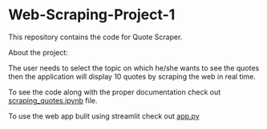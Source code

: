 # Web-Scraping-Project-1
This repository contains the code for Quote Scraper.

About the project:

The user needs to select the topic on which he/she wants to see the quotes then the application will display 10 quotes by scraping the web in real time.

To see the code along with the proper documentation check out [scraping_quotes.ipynb](https://github.com/ashwinshetgaonkar/Web-Scraping-Project-1/blob/main/scraping_quotes.ipynb) file.

To use the web app bulit using streamlit check out [app.py](https://share.streamlit.io/ashwinshetgaonkar/web-scraping-project-1/main/app.py)

